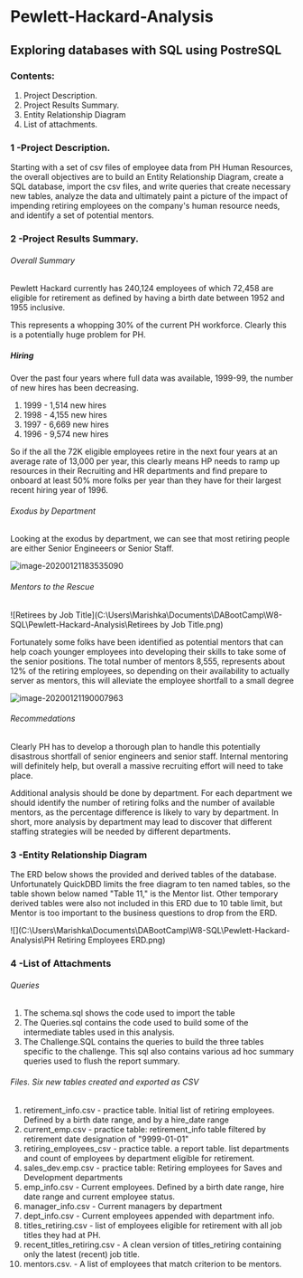 # Pewlett-Hackard-Analysis
## **Exploring databases with SQL using PostreSQL**

### Contents: 

1. Project Description.
2. Project Results Summary.
3. Entity Relationship Diagram
4. List of attachments.

### 1 -Project Description.  

Starting with a set of csv files of employee data from PH Human Resources, the overall objectives are to build an Entity Relationship Diagram, create a SQL database, import the csv files, and write queries that create necessary new tables, analyze the data and ultimately paint a picture of the impact of impending retiring employees on the company's human resource needs, and identify a set of  potential mentors. 

### 2 -Project Results Summary.  

###### Overall Summary

Pewlett Hackard currently has 240,124 employees of which 72,458 are eligible for retirement as defined by having a birth date between 1952 and 1955 inclusive.

This represents a whopping 30% of the current PH workforce. Clearly this is a potentially huge problem for PH.

##### Hiring

Over the past four  years where full data was available, 1999-99, the number of new hires has been decreasing. 

1. 1999 - 1,514 new hires
2. 1998 - 4,155 new hires
3. 1997 -  6,669 new hires
4. 1996 -  9,574 new hires

So if the all the 72K eligible employees retire in the next four years at an average rate of 13,000 per year, this clearly means HP needs to ramp up resources in their Recruiting and HR departments and find prepare to onboard at least 50% more folks per year than they have for their largest recent hiring year of 1996. 

###### Exodus by Department

Looking at the exodus by department, we can see that most retiring people are either Senior Engineeers or Senior Staff. 

![image-20200121183535090](C:\Users\Marishka\AppData\Roaming\Typora\typora-user-images\image-20200121183535090.png)

###### Mentors to the Rescue

![Retirees by Job Title](C:\Users\Marishka\Documents\DABootCamp\W8-SQL\Pewlett-Hackard-Analysis\Retirees by Job Title.png)



Fortunately some folks have been identified as potential mentors that can help coach younger employees into developing their skills to take some of the senior positions.  The total number of mentors 8,555, represents about 12% of the retiring employees, so depending on their availability to actually server as mentors, this will alleviate the employee shortfall to a small degree

![image-20200121190007963](C:\Users\Marishka\AppData\Roaming\Typora\typora-user-images\image-20200121190007963.png)

###### Recommedations

Clearly PH has to develop a thorough plan to handle this potentially disastrous shortfall of senior engineers and senior staff. Internal mentoring will definitely help, but overall a massive recruiting effort will need to take place.

Additional analysis should be done by department. For each department we should identify the number of retiring folks and the number of available mentors, as the percentage difference is likely to vary by department. In short, more analysis by department may lead to discover that different staffing strategies will be needed by different departments.

### 3 -Entity Relationship Diagram  

The ERD below shows the provided and derived tables of the database.  Unfortunately QuickDBD limits the free diagram to ten named tables, so the table shown below named "Table 11," is the Mentor list. Other temporary derived tables were also not included in this ERD due to 10 table limit, but Mentor is too important to the business questions to drop from the ERD.

![](C:\Users\Marishka\Documents\DABootCamp\W8-SQL\Pewlett-Hackard-Analysis\PH Retiring Employees ERD.png)

### 4 -List of Attachments

###### Queries

1. The schema.sql shows the code used to import the table
2. The Queries.sql contains the code used to build some of the intermediate tables used in this analysis. 
3. The Challenge.SQL  contains the queries to build the three tables specific to the challenge.  This sql also contains various ad hoc summary queries used to flush the report summary.

###### Files. Six new tables created and exported as CSV

1. retirement_info.csv - practice table. Initial list of retiring employees. Defined by a birth date range, and by a hire_date range
2. current_emp.csv - practice table: retirement_info table filtered by retirement date designation of "9999-01-01"
3. retiring_employees_csv - practice table.  a report table. list departments and count of employees by department eligible for retirement.
4. sales_dev.emp.csv  - practice table: Retiring employees for Saves and Development departments
5. emp_info.csv  - Current employees.  Defined by a birth date range, hire date range and current employee status.
6. manager_info.csv - Current managers by department
7. dept_info.csv  - Current employees appended with department info. 
8. titles_retiring.csv - list of  employees  eligible for retirement with all job titles they had at PH.
9. recent_titles_retiring.csv - A clean version of titles_retiring containing only the latest (recent) job title.
10. mentors.csv. - A list of employees that match criterion to be mentors.